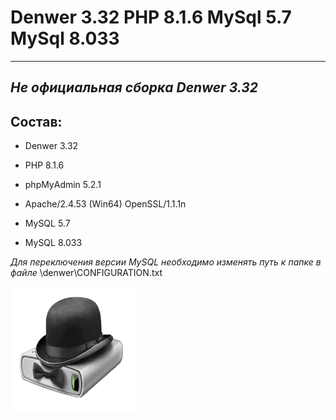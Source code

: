 # Denwer 3.32 PHP 8.1.6 MySql 5.7 MySql 8.033
---
## _Не официальная сборка Denwer 3.32_

## Состав:

* Denwer 3.32

* PHP 8.1.6

* phpMуAdmin 5.2.1

* Apache/2.4.53 (Win64) OpenSSL/1.1.1n

* MySQL 5.7

* MySQL 8.033

_Для переключения версии MySQL необходимо изменять путь к папке в файле_ \denwer\CONFIGURATION.txt
<div>
  <img src="https://github.com/eduardlt/Denwer332-PHP81-MySql57-80/blob/main/assets/Denwer.png"  width = 200 height = 200>
</div>


